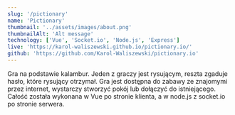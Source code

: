 ```yaml
---
slug: '/pictionary'
name: 'Pictionary'
thumbnail: '../assets/images/about.png'
thumbnailAlt: 'Alt message'
technology: ['Vue', 'Socket.io', 'Node.js', 'Express']
live: 'https://karol-waliszewski.github.io/pictionary.io/'
github: 'https://github.com/Karol-Waliszewski/pictionary.io'
---
```


Gra na podstawie kalambur. Jeden z graczy jest rysującym, reszta zgaduje hasło, które rysujący otrzymał. Gra jest dostępna do zabawy ze znajomymi przez internet, wystarczy stworzyć pokój lub dołączyć do istniejącego. Całość została wykonana w Vue po stronie klienta, a w node.js z socket.io po stronie serwera.
